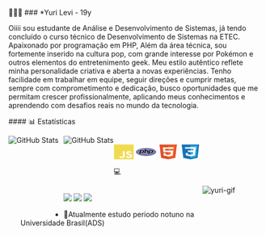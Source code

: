 
 🤸🏽‍♂️  ### *Yuri Levi -  19y



Oiiii sou estudante de Análise e Desenvolvimento de Sistemas, já tendo concluído o curso técnico de Desenvolvimento de Sistemas na ETEC. Apaixonado por programação em PHP,
Além da área técnica, sou fortemente inserido na cultura pop, com grande interesse por Pokémon e outros elementos do entretenimento geek. Meu estilo autêntico reflete minha personalidade criativa e aberta a novas experiências. Tenho facilidade em trabalhar em equipe, seguir direções e cumprir metas, sempre com comprometimento e dedicação, busco oportunidades que me permitam crescer profissionalmente, aplicando meus conhecimentos e aprendendo com desafios reais no mundo da tecnologia.

<div>
  #### 📊 Estatísticas
  
  <p>
    <img 
      align="left" 
      alt="GitHub Stats" 
      height="150" 
      style="padding-right: 10px;" 
      src="https://github-readme-stats.vercel.app/api?username=YuriLeviEstevam&show_icons=true&theme=tokyonight&include_all_commits=true&locale=pt-br" 
    />
  
  <img 
        align="left" 
        alt="GitHub Stats" 
        height="100" 
        src="https://github-readme-stats.vercel.app/api/top-langs/?username=YuriLeviEstevam&theme=tokyonight&layout=compact&custom_title=Tecnologias&langs_count=9" 
    />

  </p>
</div> 

<div style="display: inline_block"><br>
  <img align="center" alt="Rafa-Js" height="30" width="40" src="https://raw.githubusercontent.com/devicons/devicon/master/icons/javascript/javascript-plain.svg">
  <img align="center" alt="Rafa-php" height="30" width="40" src="https://raw.githubusercontent.com/devicons/devicon/master/icons/php/php-original.svg">
  <img align="center" alt="Rafa-HTML" height="30" width="40" src="https://raw.githubusercontent.com/devicons/devicon/master/icons/html5/html5-original.svg">
  <img align="center" alt="Rafa-CSS" height="30" width="40" src="https://raw.githubusercontent.com/devicons/devicon/master/icons/css3/css3-original.svg">
  <p>
    💻
  </p>
  <img align="right" alt="yuri-gif" height="120" width="120" src="https://cdn.discordapp.com/attachments/1144665186540720198/1356327497880567968/61fad0b7c6a847caad09fd6f8c94cd2a.gif?ex=67ec29ea&is=67ead86a&hm=1714e9b1a56fb17a7526cf335547faeddb871ab21ac30e5464222b168fa46c1c&">
</div>
  
  ##
 
<div> 
  <a href="(https://www.instagram.com/zenizinho.life/)" target="_blank"><img src="https://img.shields.io/badge/-Instagram-%23E4405F?style=for-the-badge&logo=instagram&logoColor=white" target="_blank"></a>
  <a href = "yurileviesantos@gmail.com"><img src="https://img.shields.io/badge/-Gmail-%23333?style=for-the-badge&logo=gmail&logoColor=white" target="_blank"></a>
  <a href="https://www.linkedin.com/in/yuri-levi-estevam-507a76285/" target="_blank"><img src="https://img.shields.io/badge/-LinkedIn-%230077B5?style=for-the-badge&logo=linkedin&logoColor=white" target="_blank"></a> 
  
</div>

- 👜Atualmente estudo periodo notuno na Universidade Brasil(ADS) 

